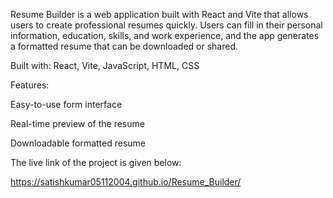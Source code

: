 Resume Builder is a web application built with React and Vite that allows users to create professional resumes quickly. Users can fill in their personal information, education, skills, and work experience, and the app generates a formatted resume that can be downloaded or shared.

Built with: React, Vite, JavaScript, HTML, CSS

Features:

Easy-to-use form interface

Real-time preview of the resume

Downloadable formatted resume

The live link of the project is given below: 

https://satishkumar05112004.github.io/Resume_Builder/
